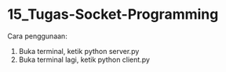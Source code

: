 # 15_Tugas-Socket-Programming
Cara penggunaan:
1. Buka terminal, ketik python server.py
2. Buka terminal lagi, ketik python client.py
